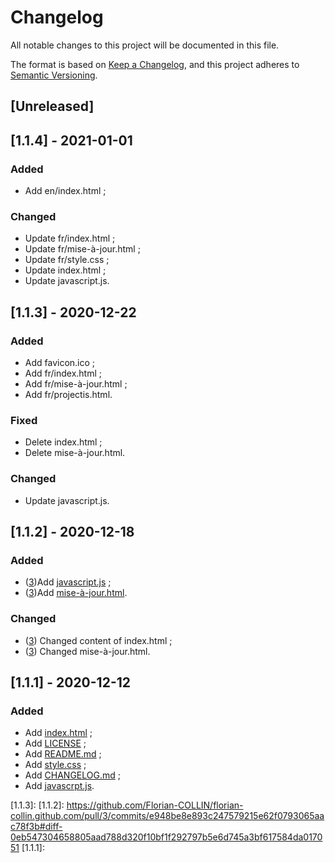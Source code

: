 # Changelog
All notable changes to this project will be documented in this file.

The format is based on [Keep a Changelog](https://keepachangelog.com/en/1.0.0/),
and this project adheres to [Semantic Versioning](https://semver.org/spec/v2.0.0.html).

## [Unreleased]

## [1.1.4] - 2021-01-01
### Added
- Add en/index.html ;

### Changed
- Update fr/index.html ;
- Update fr/mise-à-jour.html ;
- Update fr/style.css ;
- Update index.html ;
- Update javascript.js.

## [1.1.3] - 2020-12-22
### Added
- Add favicon.ico ;
- Add fr/index.html ;
- Add fr/mise-à-jour.html ;
- Add fr/projectis.html.

### Fixed
- Delete index.html ;
- Delete mise-à-jour.html.

### Changed
- Update javascript.js.

## [1.1.2] - 2020-12-18
### Added
- ([3](https://github.com/Florian-COLLIN/florian-collin.github.com/pull/3/))Add [javascript.js](https://github.com/Florian-COLLIN/florian-collin.github.com/blob/main/javascript.js) ;
- ([3](https://github.com/Florian-COLLIN/florian-collin.github.com/pull/3/))Add [mise-à-jour.html](https://github.com/Florian-COLLIN/florian-collin.github.com/blob/main/mise-à-jour.html).

### Changed
- ([3](https://github.com/Florian-COLLIN/florian-collin.github.com/pull/3/)) Changed content of index.html ;
- ([3](https://github.com/Florian-COLLIN/florian-collin.github.com/pull/3/)) Changed mise-à-jour.html.

## [1.1.1] - 2020-12-12
### Added

- Add [index.html](https://github.com/Florian-COLLIN/florian-collin.github.com/blob/main/index.html) ;
- Add [LICENSE](https://github.com/Florian-COLLIN/florian-collin.github.com/blob/main/LICENSE) ;
- Add [README.md](https://github.com/Florian-COLLIN/florian-collin.github.com/blob/main/README.md) ;
- Add [style.css](https://github.com/Florian-COLLIN/florian-collin.github.com/blob/main/style.css) ;
- Add [CHANGELOG.md](https://github.com/Florian-COLLIN/florian-collin.github.com/blob/main/CHANGELOG.md) ;
- Add [javascrpt.js](https://github.com/Florian-COLLIN/florian-collin.github.com/blob/main/javascript.js).

[1.1.3]:
[1.1.2]: https://github.com/Florian-COLLIN/florian-collin.github.com/pull/3/commits/e948be8e893c247579215e62f0793065aac78f3b#diff-0eb547304658805aad788d320f10bf1f292797b5e6d745a3bf617584da017051
[1.1.1]: